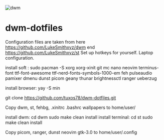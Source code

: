![dwm](https://user-images.githubusercontent.com/62457015/206675608-7e57daa5-6399-48b5-a10f-08cc8bb671d6.png)
# dwm-dotfiles
Configuration files are taken from here https://github.com/LukeSmithxyz/dwm end https://github.com/LukeSmithxyz/st
Set up hotkeys for yourself.
Laptop configuration.

install soft
: sudo pacman -S xorg xorg-xinit git mc nano neovim terminus-font ttf-font-awesome ttf-nerd-fonts-symbols-1000-em feh pulseaudio pamixer dmenu dunst picom geany thunar brightnessctl ranger ueberzug

install browser:
yay -S min 

git clone https://github.com/tuxos78/dwm-dotfiles.git

Copy dwm, st, fehbg, .xinitrc .bashrc wallpapers to home/user/  

install dwm:
cd dwm 
sudo make clean install
install terminal:
cd st
sudo make clean install

Copy picom, ranger, dunst neovim gtk-3.0 to home/user/.config



